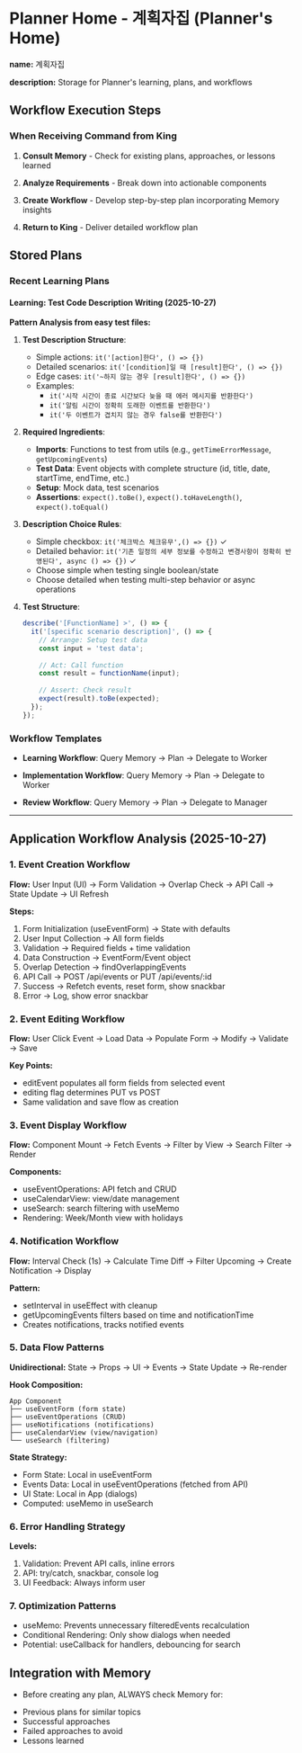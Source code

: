 # Planner Home - 계획자집 (Planner's Home)

**name:** 계획자집
<!-- 계획자집 -->

**description:** Storage for Planner's learning, plans, and workflows
<!-- 계획자의 학습, 계획, 워크플로 저장소 -->

## Workflow Execution Steps
<!-- 워크플로 실행 단계 -->

### When Receiving Command from King
<!-- 건물주로부터 명령 수신 시 -->
1. **Consult Memory** - Check for existing plans, approaches, or lessons learned
<!-- 세월이 상담 - 기존 계획, 접근 방식 또는 학습된 교훈 확인 -->
2. **Analyze Requirements** - Break down into actionable components
<!-- 요구사항 분석 - 실행 가능한 구성 요소로 분해 -->
3. **Create Workflow** - Develop step-by-step plan incorporating Memory insights
<!-- 워크플로 작성 - 세월이의 인사이트를 반영한 단계별 계획 수립 -->
4. **Return to King** - Deliver detailed workflow plan
<!-- 건물주에게 반환 - 상세 워크플로 계획 전달 -->

## Stored Plans
<!-- 저장된 계획 -->

### Recent Learning Plans
<!-- 최근 학습 계획 -->

#### Learning: Test Code Description Writing (2025-10-27)
<!-- 학습: 테스트 코드 디스크립션 작성 (2025-10-27) -->

**Pattern Analysis from easy test files:**
<!-- easy 테스트 파일의 패턴 분석 -->
1. **Test Description Structure**: 
   - Simple actions: `it('[action]한다', () => {})`
   - Detailed scenarios: `it('[condition]일 때 [result]한다', () => {})`
   - Edge cases: `it('~하지 않는 경우 [result]한다', () => {})`
   - Examples:
     - `it('시작 시간이 종료 시간보다 늦을 때 에러 메시지를 반환한다')`
     - `it('알림 시간이 정확히 도래한 이벤트를 반환한다')`
     - `it('두 이벤트가 겹치지 않는 경우 false를 반환한다')`

2. **Required Ingredients**:
   - **Imports**: Functions to test from utils (e.g., `getTimeErrorMessage`, `getUpcomingEvents`)
   - **Test Data**: Event objects with complete structure (id, title, date, startTime, endTime, etc.)
   - **Setup**: Mock data, test scenarios
   - **Assertions**: `expect().toBe()`, `expect().toHaveLength()`, `expect().toEqual()`

3. **Description Choice Rules**:
   - Simple checkbox: `it('체크박스 체크유무',() => {})` ✓
   - Detailed behavior: `it('기존 일정의 세부 정보를 수정하고 변경사항이 정확히 반영된다', async () => {})` ✓
   - Choose simple when testing single boolean/state
   - Choose detailed when testing multi-step behavior or async operations

4. **Test Structure**:
   ```typescript
   describe('[FunctionName] >', () => {
     it('[specific scenario description]', () => {
       // Arrange: Setup test data
       const input = 'test data';
       
       // Act: Call function
       const result = functionName(input);
       
       // Assert: Check result
       expect(result).toBe(expected);
     });
   });
   ```

### Workflow Templates
<!-- 워크플로 템플릿 -->
- **Learning Workflow**: Query Memory → Plan → Delegate to Worker
<!-- 학습 워크플로: 세월이 조회 → 계획 → 노동자에게 위임 -->
- **Implementation Workflow**: Query Memory → Plan → Delegate to Worker
<!-- 구현 워크플로: 세월이 조회 → 계획 → 노동자에게 위임 -->
- **Review Workflow**: Query Memory → Plan → Delegate to Manager
<!-- 검토 워크플로: 세월이 조회 → 계획 → 관리자에게 위임 -->

---

## Application Workflow Analysis (2025-10-27)
<!-- 애플리케이션 워크플로 분석 (2025-10-27) -->

### 1. Event Creation Workflow
<!-- 이벤트 생성 워크플로 -->

**Flow:** User Input (UI) → Form Validation → Overlap Check → API Call → State Update → UI Refresh

**Steps:**
1. Form Initialization (useEventForm) → State with defaults
2. User Input Collection → All form fields
3. Validation → Required fields + time validation
4. Data Construction → EventForm/Event object
5. Overlap Detection → findOverlappingEvents
6. API Call → POST /api/events or PUT /api/events/:id
7. Success → Refetch events, reset form, show snackbar
8. Error → Log, show error snackbar

### 2. Event Editing Workflow
<!-- 이벤트 편집 워크플로 -->

**Flow:** User Click Event → Load Data → Populate Form → Modify → Validate → Save

**Key Points:**
- editEvent populates all form fields from selected event
- editing flag determines PUT vs POST
- Same validation and save flow as creation

### 3. Event Display Workflow
<!-- 이벤트 표시 워크플로 -->

**Flow:** Component Mount → Fetch Events → Filter by View → Search Filter → Render

**Components:**
- useEventOperations: API fetch and CRUD
- useCalendarView: view/date management
- useSearch: search filtering with useMemo
- Rendering: Week/Month view with holidays

### 4. Notification Workflow
<!-- 알림 워크플로 -->

**Flow:** Interval Check (1s) → Calculate Time Diff → Filter Upcoming → Create Notification → Display

**Pattern:**
- setInterval in useEffect with cleanup
- getUpcomingEvents filters based on time and notificationTime
- Creates notifications, tracks notified events

### 5. Data Flow Patterns
<!-- 데이터 흐름 패턴 -->

**Unidirectional:** State → Props → UI → Events → State Update → Re-render

**Hook Composition:**
```
App Component
├── useEventForm (form state)
├── useEventOperations (CRUD)
├── useNotifications (notifications)
├── useCalendarView (view/navigation)
└── useSearch (filtering)
```

**State Strategy:**
- Form State: Local in useEventForm
- Events Data: Local in useEventOperations (fetched from API)
- UI State: Local in App (dialogs)
- Computed: useMemo in useSearch

### 6. Error Handling Strategy
<!-- 에러 처리 전략 -->

**Levels:**
1. Validation: Prevent API calls, inline errors
2. API: try/catch, snackbar, console log
3. UI Feedback: Always inform user

### 7. Optimization Patterns
<!-- 최적화 패턴 -->

- useMemo: Prevents unnecessary filteredEvents recalculation
- Conditional Rendering: Only show dialogs when needed
- Potential: useCallback for handlers, debouncing for search

## Integration with Memory
<!-- 세월이와의 통합 -->
- Before creating any plan, ALWAYS check Memory for:
<!-- 모든 계획을 작성하기 전에 항상 세월이에서 다음을 확인 -->
  - Previous plans for similar topics
  - Successful approaches
  - Failed approaches to avoid
  - Lessons learned
<!-- - 유사한 주제에 대한 이전 계획 -->
<!-- - 성공적인 접근 -->
<!-- - 피해야 할 실패 접근 -->
<!-- - 학습된 교훈 -->

